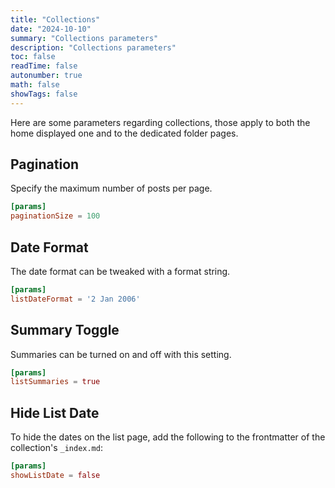 ```yaml
---
title: "Collections"
date: "2024-10-10"
summary: "Collections parameters"
description: "Collections parameters"
toc: false
readTime: false
autonumber: true
math: false
showTags: false
---
```


Here are some parameters regarding collections, those apply to both the home displayed one and to the dedicated folder pages.

## Pagination

Specify the maximum number of posts per page.

```toml
[params]
paginationSize = 100
```

## Date Format

The date format can be tweaked with a format string.

```toml
[params]
listDateFormat = '2 Jan 2006'
```

## Summary Toggle

Summaries can be turned on and off with this setting.

```toml
[params]
listSummaries = true
```

## Hide List Date

To hide the dates on the list page, add the following to the frontmatter of the collection's `_index.md`:

```toml
[params]
showListDate = false
```